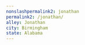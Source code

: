 ```yaml
---
﻿nonslashpermalink2: jonathan
permalink2: /jonathan/
alley: Jonathan
city: Birmingham
state: Alabama
---
```

